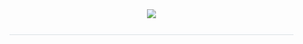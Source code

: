 <div align= "center">
    <img src="https://capsule-render.vercel.app/api?type=transparent&color=9900ff&height=120&text=H3LL0%20W0RLD%20:)&animation=twinkling&fontColor=bb00ff&fontSize=50" />
    </div>
    <div align= "center"> 
    <h2 style="border-bottom: 1px solid #d8dee4; color: #282d33;">  </h2>  
    <div style="font-weight: 700; font-size: 15px; text-align: center; color: #282d33;"> 
    </div>
   <!-- <div align= "center">
    <h2 style="border-bottom: 1px solid #d8dee4; color: #282d33;"> 🧑‍💻 Contact me </h2> <br> 
    <div align= "center"> <a href=mailto:726ksm@gmail.com> <img src="https://img.shields.io/badge/Gmail-EA4335?style=for-the-badge&logo=Gmail&logoColor=white&link=mailto:726ksm@gmail.com"> </a>
          </div>  <br>  
    <div align= "center"> <a href="https://hits.seeyoufarm.com"> <img src="https://hits.seeyoufarm.com/api/count/incr/badge.svg?url=https%3A%2F%2Fgithub.com%2FR4uzN%2F&count_bg=%23000000&title_bg=%23000000&icon=github.svg&icon_color=%23FFFFFF&title=GitHub&edge_flat=false"/></a>
       </div> -->
    </div>
  <!--  <div align= "center"> 
    <h2 style="border-bottom: 1px solid #d8dee4; color: #282d33;"> 🏅 Stats </h2> <div align= "center"> <img src=https://github-readme-stats.vercel.app/api?username=R4uzN&show_icons=true&hide=contribs,prs&cache_seconds=86400&theme=radical"
        /> <img src="https://github-readme-stats.vercel.app/api/top-langs/?username=clevflo&layout=compact&bg_color=180,000000,&title_color=000000&text_color=000000"
          /> --> </div>  
    </div>
    

